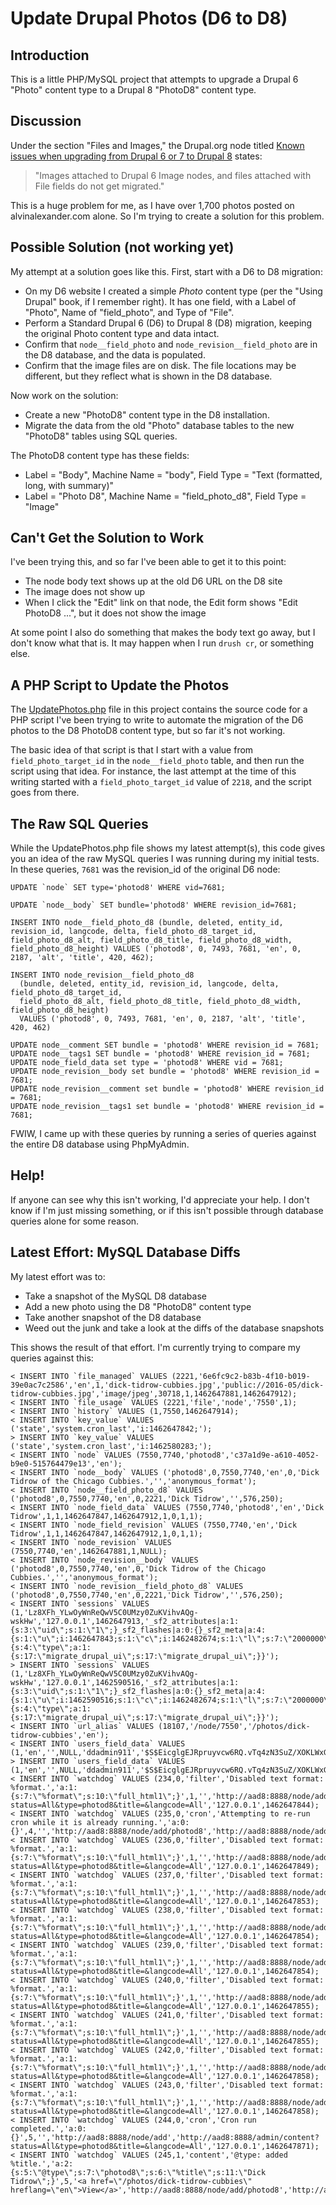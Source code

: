 # Update Drupal Photos (D6 to D8)


## Introduction

This is a little PHP/MySQL project that attempts to upgrade a Drupal 6 "Photo" content type to a Drupal 8 "PhotoD8" content type.


## Discussion

Under the section "Files and Images," the Drupal.org node titled [Known issues when upgrading from Drupal 6 or 7 to Drupal 8](https://www.drupal.org/node/2167633) states:

>"Images attached to Drupal 6 Image nodes, and files attached with File fields do not get migrated."

This is a huge problem for me, as I have over 1,700 photos posted on alvinalexander.com alone. So I'm trying to create a solution for this problem.


## Possible Solution (not working yet)

My attempt at a solution goes like this. First, start with a D6 to D8 migration:

* On my D6 website I created a simple _Photo_ content type (per the "Using Drupal" book, if I remember right). It has one field, with a Label of "Photo", Name of "field_photo", and Type of "File".
* Perform a Standard Drupal 6 (D6) to Drupal 8 (D8) migration, keeping the original Photo content type and data intact.
* Confirm that `node__field_photo` and `node_revision__field_photo` are in the D8 database, and the data is populated.
* Confirm that the image files are on disk. The file locations may be different, but they reflect what is shown in the D8 database.

Now work on the solution:

* Create a new "PhotoD8" content type in the D8 installation.
* Migrate the data from the old "Photo" database tables to the new "PhotoD8" tables using SQL queries.

The PhotoD8 content type has these fields:

* Label = "Body", Machine Name = "body", Field Type = "Text (formatted, long, with summary)"
* Label = "Photo D8", Machine Name = "field_photo_d8", Field Type = "Image"


## Can't Get the Solution to Work

I've been trying this, and so far I've been able to get it to this point:

* The node body text shows up at the old D6 URL on the D8 site
* The image does not show up
* When I click the "Edit" link on that node, the Edit form shows "Edit PhotoD8 ...", but it does not show the image

At some point I also do something that makes the body text go away, but I don't know what that is. It may happen when I run `drush cr`, or something else.


## A PHP Script to Update the Photos

The [UpdatePhotos.php](UpdatePhotos.php) file in this project contains the source code for a PHP script I've been trying to write to automate the migration of the D6 photos to the D8 PhotoD8 content type, but so far it's not working. 

The basic idea of that script is that I start with a value from `field_photo_target_id` in the `node__field_photo` table, and then run the script using that idea. For instance, the last attempt at the time of this writing started with a `field_photo_target_id` value of `2218`, and the script goes from there.


## The Raw SQL Queries

While the UpdatePhotos.php file shows my latest attempt(s), this code gives you an idea of the raw MySQL queries I was running during my initial tests. In these queries, `7681` was the revision_id of the original D6 node:

````
UPDATE `node` SET type='photod8' WHERE vid=7681;

UPDATE `node__body` SET bundle='photod8' WHERE revision_id=7681;

INSERT INTO node__field_photo_d8 (bundle, deleted, entity_id, revision_id, langcode, delta, field_photo_d8_target_id, field_photo_d8_alt, field_photo_d8_title, field_photo_d8_width, field_photo_d8_height) VALUES ('photod8', 0, 7493, 7681, 'en', 0, 2187, 'alt', 'title', 420, 462);

INSERT INTO node_revision__field_photo_d8
  (bundle, deleted, entity_id, revision_id, langcode, delta, field_photo_d8_target_id,
  field_photo_d8_alt, field_photo_d8_title, field_photo_d8_width, field_photo_d8_height)
  VALUES ('photod8', 0, 7493, 7681, 'en', 0, 2187, 'alt', 'title', 420, 462)

UPDATE node__comment SET bundle = 'photod8' WHERE revision_id = 7681;
UPDATE node__tags1 SET bundle = 'photod8' WHERE revision_id = 7681;
UPDATE node_field_data set type = 'photod8' WHERE vid = 7681;
UPDATE node_revision__body set bundle = 'photod8' WHERE revision_id = 7681;
UPDATE node_revision__comment set bundle = 'photod8' WHERE revision_id = 7681;
UPDATE node_revision__tags1 set bundle = 'photod8' WHERE revision_id = 7681;
````

FWIW, I came up with these queries by running a series of queries against the entire D8 database using PhpMyAdmin.


## Help!

If anyone can see why this isn't working, I'd appreciate your help. I don't know if I'm just missing something, or if this isn't possible through database queries alone for some reason.



## Latest Effort: MySQL Database Diffs

My latest effort was to: 

* Take a snapshot of the MySQL D8 database
* Add a new photo using the D8 "PhotoD8" content type
* Take another snapshot of the D8 database
* Weed out the junk and take a look at the diffs of the database snapshots

This shows the result of that effort. I'm currently trying to compare my queries against this:

````
< INSERT INTO `file_managed` VALUES (2221,'6e6fc9c2-b83b-4f10-b019-39e0ac7c2586','en',1,'dick-tidrow-cubbies.jpg','public://2016-05/dick-tidrow-cubbies.jpg','image/jpeg',30718,1,1462647881,1462647912);
< INSERT INTO `file_usage` VALUES (2221,'file','node','7550',1);
< INSERT INTO `history` VALUES (1,7550,1462647914);
< INSERT INTO `key_value` VALUES ('state','system.cron_last','i:1462647842;');
> INSERT INTO `key_value` VALUES ('state','system.cron_last','i:1462580283;');
< INSERT INTO `node` VALUES (7550,7740,'photod8','c37a1d9e-a610-4052-b9e0-515764479e13','en');
< INSERT INTO `node__body` VALUES ('photod8',0,7550,7740,'en',0,'Dick Tidrow of the Chicago Cubbies.','','anonymous_format');
< INSERT INTO `node__field_photo_d8` VALUES ('photod8',0,7550,7740,'en',0,2221,'Dick Tidrow','',576,250);
< INSERT INTO `node_field_data` VALUES (7550,7740,'photod8','en','Dick Tidrow',1,1,1462647847,1462647912,1,0,1,1);
< INSERT INTO `node_field_revision` VALUES (7550,7740,'en','Dick Tidrow',1,1,1462647847,1462647912,1,0,1,1);
< INSERT INTO `node_revision` VALUES (7550,7740,'en',1462647881,1,NULL);
< INSERT INTO `node_revision__body` VALUES ('photod8',0,7550,7740,'en',0,'Dick Tidrow of the Chicago Cubbies.','','anonymous_format');
< INSERT INTO `node_revision__field_photo_d8` VALUES ('photod8',0,7550,7740,'en',0,2221,'Dick Tidrow','',576,250);
< INSERT INTO `sessions` VALUES (1,'Lz8XFh_YLwOyWnReQwV5C0UMzy0ZuKVihvAQg-wskHw','127.0.0.1',1462647913,'_sf2_attributes|a:1:{s:3:\"uid\";s:1:\"1\";}_sf2_flashes|a:0:{}_sf2_meta|a:4:{s:1:\"u\";i:1462647843;s:1:\"c\";i:1462482674;s:1:\"l\";s:7:\"2000000\";s:1:\"s\";s:43:\"4BwMl1ZaoN3_htnJn5cKC9C5fe10ZMC11XLH_oKLtBo\";}dblog_overview_filter|a:1:{s:4:\"type\";a:1:{s:17:\"migrate_drupal_ui\";s:17:\"migrate_drupal_ui\";}}');
> INSERT INTO `sessions` VALUES (1,'Lz8XFh_YLwOyWnReQwV5C0UMzy0ZuKVihvAQg-wskHw','127.0.0.1',1462590516,'_sf2_attributes|a:1:{s:3:\"uid\";s:1:\"1\";}_sf2_flashes|a:0:{}_sf2_meta|a:4:{s:1:\"u\";i:1462590516;s:1:\"c\";i:1462482674;s:1:\"l\";s:7:\"2000000\";s:1:\"s\";s:43:\"4BwMl1ZaoN3_htnJn5cKC9C5fe10ZMC11XLH_oKLtBo\";}dblog_overview_filter|a:1:{s:4:\"type\";a:1:{s:17:\"migrate_drupal_ui\";s:17:\"migrate_drupal_ui\";}}');
< INSERT INTO `url_alias` VALUES (18107,'/node/7550','/photos/dick-tidrow-cubbies','en');
< INSERT INTO `users_field_data` VALUES (1,'en','',NULL,'ddadmin911','$S$EicglgEJRpruyvcw6RQ.vTq4zN3SuZ/XOKLWxGOu55VCdIoboM8g','devdaily@gmail.com','Europe/London',1,1247936247,1462482938,1462647842,1462482027,'devdaily@gmail.com',1);
> INSERT INTO `users_field_data` VALUES (1,'en','',NULL,'ddadmin911','$S$EicglgEJRpruyvcw6RQ.vTq4zN3SuZ/XOKLWxGOu55VCdIoboM8g','devdaily@gmail.com','Europe/London',1,1247936247,1462482938,1462590516,1462482027,'devdaily@gmail.com',1);
< INSERT INTO `watchdog` VALUES (234,0,'filter','Disabled text format: %format.','a:1:{s:7:\"%format\";s:10:\"full_html1\";}',1,'','http://aad8:8888/node/add','http://aad8:8888/admin/content?status=All&type=photod8&title=&langcode=All','127.0.0.1',1462647844);
< INSERT INTO `watchdog` VALUES (235,0,'cron','Attempting to re-run cron while it is already running.','a:0:{}',4,'','http://aad8:8888/node/add/photod8','http://aad8:8888/node/add','127.0.0.1',1462647848);
< INSERT INTO `watchdog` VALUES (236,0,'filter','Disabled text format: %format.','a:1:{s:7:\"%format\";s:10:\"full_html1\";}',1,'','http://aad8:8888/node/add','http://aad8:8888/admin/content?status=All&type=photod8&title=&langcode=All','127.0.0.1',1462647849);
< INSERT INTO `watchdog` VALUES (237,0,'filter','Disabled text format: %format.','a:1:{s:7:\"%format\";s:10:\"full_html1\";}',1,'','http://aad8:8888/node/add','http://aad8:8888/admin/content?status=All&type=photod8&title=&langcode=All','127.0.0.1',1462647853);
< INSERT INTO `watchdog` VALUES (238,0,'filter','Disabled text format: %format.','a:1:{s:7:\"%format\";s:10:\"full_html1\";}',1,'','http://aad8:8888/node/add','http://aad8:8888/admin/content?status=All&type=photod8&title=&langcode=All','127.0.0.1',1462647854);
< INSERT INTO `watchdog` VALUES (239,0,'filter','Disabled text format: %format.','a:1:{s:7:\"%format\";s:10:\"full_html1\";}',1,'','http://aad8:8888/node/add','http://aad8:8888/admin/content?status=All&type=photod8&title=&langcode=All','127.0.0.1',1462647854);
< INSERT INTO `watchdog` VALUES (240,0,'filter','Disabled text format: %format.','a:1:{s:7:\"%format\";s:10:\"full_html1\";}',1,'','http://aad8:8888/node/add','http://aad8:8888/admin/content?status=All&type=photod8&title=&langcode=All','127.0.0.1',1462647855);
< INSERT INTO `watchdog` VALUES (241,0,'filter','Disabled text format: %format.','a:1:{s:7:\"%format\";s:10:\"full_html1\";}',1,'','http://aad8:8888/node/add','http://aad8:8888/admin/content?status=All&type=photod8&title=&langcode=All','127.0.0.1',1462647855);
< INSERT INTO `watchdog` VALUES (242,0,'filter','Disabled text format: %format.','a:1:{s:7:\"%format\";s:10:\"full_html1\";}',1,'','http://aad8:8888/node/add','http://aad8:8888/admin/content?status=All&type=photod8&title=&langcode=All','127.0.0.1',1462647858);
< INSERT INTO `watchdog` VALUES (243,0,'filter','Disabled text format: %format.','a:1:{s:7:\"%format\";s:10:\"full_html1\";}',1,'','http://aad8:8888/node/add','http://aad8:8888/admin/content?status=All&type=photod8&title=&langcode=All','127.0.0.1',1462647858);
< INSERT INTO `watchdog` VALUES (244,0,'cron','Cron run completed.','a:0:{}',5,'','http://aad8:8888/node/add','http://aad8:8888/admin/content?status=All&type=photod8&title=&langcode=All','127.0.0.1',1462647871);
< INSERT INTO `watchdog` VALUES (245,1,'content','@type: added %title.','a:2:{s:5:\"@type\";s:7:\"photod8\";s:6:\"%title\";s:11:\"Dick Tidrow\";}',5,'<a href=\"/photos/dick-tidrow-cubbies\" hreflang=\"en\">View</a>','http://aad8:8888/node/add/photod8','http://aad8:8888/node/add/photod8','127.0.0.1',1462647913);
````









